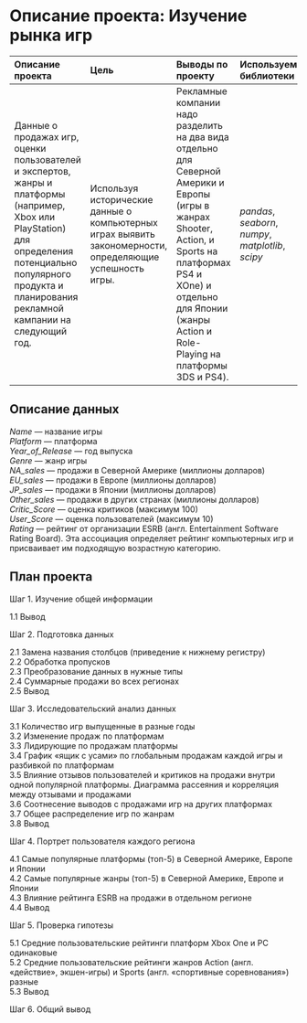 # Описание проекта: Изучение рынка игр



| Описание проекта | Цель | Выводы по проекту | Используемые библиотеки |  Статус |
| :---------------------- | :---------------------- | :---------------------- |  :---------------------- |:---------------------- |
| Данные о продажах игр, оценки пользователей и экспертов, жанры и платформы (например, Xbox или PlayStation) для определения потенциально популярного продукта и планирования рекламной кампании на следующий год. | Используя исторические данные о компьютерных играх выявить закономерности, определяющие успешность игры. |Рекламные компании надо разделить на два вида отдельно для Северной Америки и Европы (игры в жанрах Shooter, Action, и Sports на платформах PS4 и XOne) и отдельно для Японии (жанры Action и Role-Playing на платформы 3DS и PS4).| *pandas*, *seaborn*,  *numpy*,  *matplotlib*, *scipy*  |Проект закончен|



## Описание данных
  
*Name* — название игры  
*Platform* — платформа  
*Year_of_Release* — год выпуска  
*Genre* — жанр игры  
*NA_sales* — продажи в Северной Америке (миллионы долларов)  
*EU_sales* — продажи в Европе (миллионы долларов)  
*JP_sales* — продажи в Японии (миллионы долларов)  
*Other_sales* — продажи в других странах (миллионы долларов)  
*Critic_Score* — оценка критиков (максимум 100)  
*User_Score* — оценка пользователей (максимум 10)  
*Rating* — рейтинг от организации ESRB (англ. Entertainment Software Rating Board). Эта ассоциация определяет рейтинг компьютерных игр и присваивает им подходящую возрастную категорию.  



## План проекта
  

Шаг 1. Изучение общей информации  

1.1 Вывод  

Шаг 2. Подготовка данных  

2.1 Замена названия столбцов (приведение к нижнему регистру)  
2.2 Обработка пропусков  
2.3 Преобразование данных в нужные типы  
2.4 Cуммарные продажи во всех регионах  
2.5 Вывод  

Шаг 3. Исследовательский анализ данных  

3.1 Количество игр выпущенные в разные годы  
3.2 Изменение продаж по платформам  
3.3 Лидирующие по продажам платформы  
3.4 График «ящик с усами» по глобальным продажам каждой игры и разбивкой по платформам   
3.5 Влияние отзывов пользователей и критиков на продажи внутри одной популярной платформы. Диаграмма рассеяния и корреляция между отзывами и продажами  
3.6 Соотнесение выводов с продажами игр на других платформах  
3.7 Общее распределение игр по жанрам  
3.8 Вывод  

Шаг 4. Портрет пользователя каждого региона  

4.1 Самые популярные платформы (топ-5) в Северной Америке, Европе и Японии  
4.2 Самые популярные жанры (топ-5) в Северной Америке, Европе и Японии  
4.3 Влияние рейтинга ESRB на продажи в отдельном регионе  
4.4 Вывод  

Шаг 5. Проверка гипотезы  

5.1 Средние пользовательские рейтинги платформ Xbox One и PC одинаковые  
5.2 Средние пользовательские рейтинги жанров Action (англ. «действие», экшен-игры) и Sports (англ. «спортивные соревнования») разные  
5.3 Вывод  

Шаг 6. Общий вывод  
